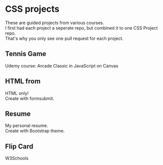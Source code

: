 # CSS projects
These are guided projects from various courses.<br>
I first had each project a seperate repo, but combined it to one CSS Project repo.<br>
That's why you only see one pull request for each project.

## Tennis Game
Udemy course: Arcade Classic in JavaScript on Canvas

## HTML from
HTML only! <br>
Create with formsubmit.

## Resume
My personal resume. <br>
Create with Bootstrap theme.

## Flip Card
W3Schools